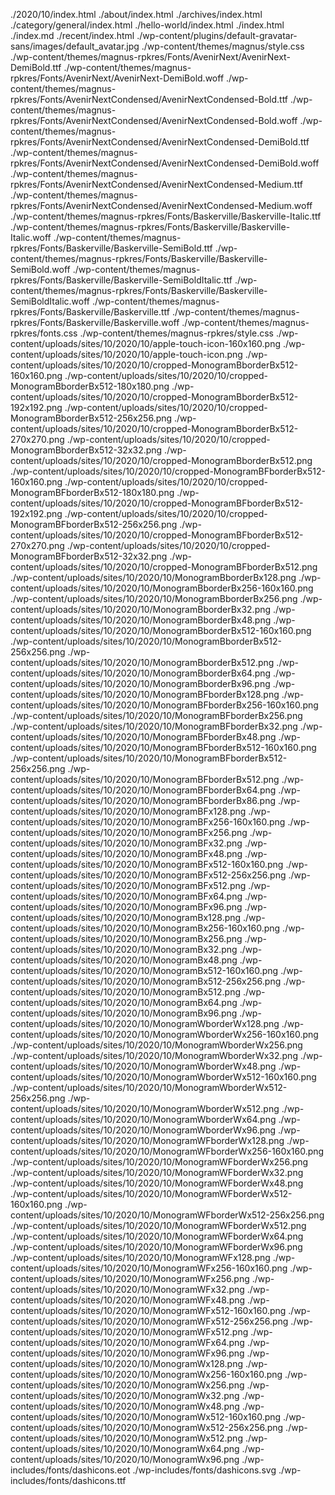 ./2020/10/index.html
./about/index.html
./archives/index.html
./category/general/index.html
./hello-world/index.html
./index.html
./index.md
./recent/index.html
./wp-content/plugins/default-gravatar-sans/images/default_avatar.jpg
./wp-content/themes/magnus/style.css
./wp-content/themes/magnus-rpkres/Fonts/AvenirNext/AvenirNext-DemiBold.ttf
./wp-content/themes/magnus-rpkres/Fonts/AvenirNext/AvenirNext-DemiBold.woff
./wp-content/themes/magnus-rpkres/Fonts/AvenirNextCondensed/AvenirNextCondensed-Bold.ttf
./wp-content/themes/magnus-rpkres/Fonts/AvenirNextCondensed/AvenirNextCondensed-Bold.woff
./wp-content/themes/magnus-rpkres/Fonts/AvenirNextCondensed/AvenirNextCondensed-DemiBold.ttf
./wp-content/themes/magnus-rpkres/Fonts/AvenirNextCondensed/AvenirNextCondensed-DemiBold.woff
./wp-content/themes/magnus-rpkres/Fonts/AvenirNextCondensed/AvenirNextCondensed-Medium.ttf
./wp-content/themes/magnus-rpkres/Fonts/AvenirNextCondensed/AvenirNextCondensed-Medium.woff
./wp-content/themes/magnus-rpkres/Fonts/Baskerville/Baskerville-Italic.ttf
./wp-content/themes/magnus-rpkres/Fonts/Baskerville/Baskerville-Italic.woff
./wp-content/themes/magnus-rpkres/Fonts/Baskerville/Baskerville-SemiBold.ttf
./wp-content/themes/magnus-rpkres/Fonts/Baskerville/Baskerville-SemiBold.woff
./wp-content/themes/magnus-rpkres/Fonts/Baskerville/Baskerville-SemiBoldItalic.ttf
./wp-content/themes/magnus-rpkres/Fonts/Baskerville/Baskerville-SemiBoldItalic.woff
./wp-content/themes/magnus-rpkres/Fonts/Baskerville/Baskerville.ttf
./wp-content/themes/magnus-rpkres/Fonts/Baskerville/Baskerville.woff
./wp-content/themes/magnus-rpkres/fonts.css
./wp-content/themes/magnus-rpkres/style.css
./wp-content/uploads/sites/10/2020/10/apple-touch-icon-160x160.png
./wp-content/uploads/sites/10/2020/10/apple-touch-icon.png
./wp-content/uploads/sites/10/2020/10/cropped-MonogramBborderBx512-160x160.png
./wp-content/uploads/sites/10/2020/10/cropped-MonogramBborderBx512-180x180.png
./wp-content/uploads/sites/10/2020/10/cropped-MonogramBborderBx512-192x192.png
./wp-content/uploads/sites/10/2020/10/cropped-MonogramBborderBx512-256x256.png
./wp-content/uploads/sites/10/2020/10/cropped-MonogramBborderBx512-270x270.png
./wp-content/uploads/sites/10/2020/10/cropped-MonogramBborderBx512-32x32.png
./wp-content/uploads/sites/10/2020/10/cropped-MonogramBborderBx512.png
./wp-content/uploads/sites/10/2020/10/cropped-MonogramBFborderBx512-160x160.png
./wp-content/uploads/sites/10/2020/10/cropped-MonogramBFborderBx512-180x180.png
./wp-content/uploads/sites/10/2020/10/cropped-MonogramBFborderBx512-192x192.png
./wp-content/uploads/sites/10/2020/10/cropped-MonogramBFborderBx512-256x256.png
./wp-content/uploads/sites/10/2020/10/cropped-MonogramBFborderBx512-270x270.png
./wp-content/uploads/sites/10/2020/10/cropped-MonogramBFborderBx512-32x32.png
./wp-content/uploads/sites/10/2020/10/cropped-MonogramBFborderBx512.png
./wp-content/uploads/sites/10/2020/10/MonogramBborderBx128.png
./wp-content/uploads/sites/10/2020/10/MonogramBborderBx256-160x160.png
./wp-content/uploads/sites/10/2020/10/MonogramBborderBx256.png
./wp-content/uploads/sites/10/2020/10/MonogramBborderBx32.png
./wp-content/uploads/sites/10/2020/10/MonogramBborderBx48.png
./wp-content/uploads/sites/10/2020/10/MonogramBborderBx512-160x160.png
./wp-content/uploads/sites/10/2020/10/MonogramBborderBx512-256x256.png
./wp-content/uploads/sites/10/2020/10/MonogramBborderBx512.png
./wp-content/uploads/sites/10/2020/10/MonogramBborderBx64.png
./wp-content/uploads/sites/10/2020/10/MonogramBborderBx96.png
./wp-content/uploads/sites/10/2020/10/MonogramBFborderBx128.png
./wp-content/uploads/sites/10/2020/10/MonogramBFborderBx256-160x160.png
./wp-content/uploads/sites/10/2020/10/MonogramBFborderBx256.png
./wp-content/uploads/sites/10/2020/10/MonogramBFborderBx32.png
./wp-content/uploads/sites/10/2020/10/MonogramBFborderBx48.png
./wp-content/uploads/sites/10/2020/10/MonogramBFborderBx512-160x160.png
./wp-content/uploads/sites/10/2020/10/MonogramBFborderBx512-256x256.png
./wp-content/uploads/sites/10/2020/10/MonogramBFborderBx512.png
./wp-content/uploads/sites/10/2020/10/MonogramBFborderBx64.png
./wp-content/uploads/sites/10/2020/10/MonogramBFborderBx86.png
./wp-content/uploads/sites/10/2020/10/MonogramBFx128.png
./wp-content/uploads/sites/10/2020/10/MonogramBFx256-160x160.png
./wp-content/uploads/sites/10/2020/10/MonogramBFx256.png
./wp-content/uploads/sites/10/2020/10/MonogramBFx32.png
./wp-content/uploads/sites/10/2020/10/MonogramBFx48.png
./wp-content/uploads/sites/10/2020/10/MonogramBFx512-160x160.png
./wp-content/uploads/sites/10/2020/10/MonogramBFx512-256x256.png
./wp-content/uploads/sites/10/2020/10/MonogramBFx512.png
./wp-content/uploads/sites/10/2020/10/MonogramBFx64.png
./wp-content/uploads/sites/10/2020/10/MonogramBFx96.png
./wp-content/uploads/sites/10/2020/10/MonogramBx128.png
./wp-content/uploads/sites/10/2020/10/MonogramBx256-160x160.png
./wp-content/uploads/sites/10/2020/10/MonogramBx256.png
./wp-content/uploads/sites/10/2020/10/MonogramBx32.png
./wp-content/uploads/sites/10/2020/10/MonogramBx48.png
./wp-content/uploads/sites/10/2020/10/MonogramBx512-160x160.png
./wp-content/uploads/sites/10/2020/10/MonogramBx512-256x256.png
./wp-content/uploads/sites/10/2020/10/MonogramBx512.png
./wp-content/uploads/sites/10/2020/10/MonogramBx64.png
./wp-content/uploads/sites/10/2020/10/MonogramBx96.png
./wp-content/uploads/sites/10/2020/10/MonogramWborderWx128.png
./wp-content/uploads/sites/10/2020/10/MonogramWborderWx256-160x160.png
./wp-content/uploads/sites/10/2020/10/MonogramWborderWx256.png
./wp-content/uploads/sites/10/2020/10/MonogramWborderWx32.png
./wp-content/uploads/sites/10/2020/10/MonogramWborderWx48.png
./wp-content/uploads/sites/10/2020/10/MonogramWborderWx512-160x160.png
./wp-content/uploads/sites/10/2020/10/MonogramWborderWx512-256x256.png
./wp-content/uploads/sites/10/2020/10/MonogramWborderWx512.png
./wp-content/uploads/sites/10/2020/10/MonogramWborderWx64.png
./wp-content/uploads/sites/10/2020/10/MonogramWborderWx96.png
./wp-content/uploads/sites/10/2020/10/MonogramWFborderWx128.png
./wp-content/uploads/sites/10/2020/10/MonogramWFborderWx256-160x160.png
./wp-content/uploads/sites/10/2020/10/MonogramWFborderWx256.png
./wp-content/uploads/sites/10/2020/10/MonogramWFborderWx32.png
./wp-content/uploads/sites/10/2020/10/MonogramWFborderWx48.png
./wp-content/uploads/sites/10/2020/10/MonogramWFborderWx512-160x160.png
./wp-content/uploads/sites/10/2020/10/MonogramWFborderWx512-256x256.png
./wp-content/uploads/sites/10/2020/10/MonogramWFborderWx512.png
./wp-content/uploads/sites/10/2020/10/MonogramWFborderWx64.png
./wp-content/uploads/sites/10/2020/10/MonogramWFborderWx96.png
./wp-content/uploads/sites/10/2020/10/MonogramWFx128.png
./wp-content/uploads/sites/10/2020/10/MonogramWFx256-160x160.png
./wp-content/uploads/sites/10/2020/10/MonogramWFx256.png
./wp-content/uploads/sites/10/2020/10/MonogramWFx32.png
./wp-content/uploads/sites/10/2020/10/MonogramWFx48.png
./wp-content/uploads/sites/10/2020/10/MonogramWFx512-160x160.png
./wp-content/uploads/sites/10/2020/10/MonogramWFx512-256x256.png
./wp-content/uploads/sites/10/2020/10/MonogramWFx512.png
./wp-content/uploads/sites/10/2020/10/MonogramWFx64.png
./wp-content/uploads/sites/10/2020/10/MonogramWFx96.png
./wp-content/uploads/sites/10/2020/10/MonogramWx128.png
./wp-content/uploads/sites/10/2020/10/MonogramWx256-160x160.png
./wp-content/uploads/sites/10/2020/10/MonogramWx256.png
./wp-content/uploads/sites/10/2020/10/MonogramWx32.png
./wp-content/uploads/sites/10/2020/10/MonogramWx48.png
./wp-content/uploads/sites/10/2020/10/MonogramWx512-160x160.png
./wp-content/uploads/sites/10/2020/10/MonogramWx512-256x256.png
./wp-content/uploads/sites/10/2020/10/MonogramWx512.png
./wp-content/uploads/sites/10/2020/10/MonogramWx64.png
./wp-content/uploads/sites/10/2020/10/MonogramWx96.png
./wp-includes/fonts/dashicons.eot
./wp-includes/fonts/dashicons.svg
./wp-includes/fonts/dashicons.ttf

